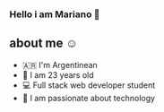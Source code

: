 ### Hello i am Mariano 👋

## about me ☺

- 🇦🇷 I'm Argentinean
- 🍰 I am 23 years old
- 💻 Full stack web developer student
- 🦾 I am passionate about technology 
